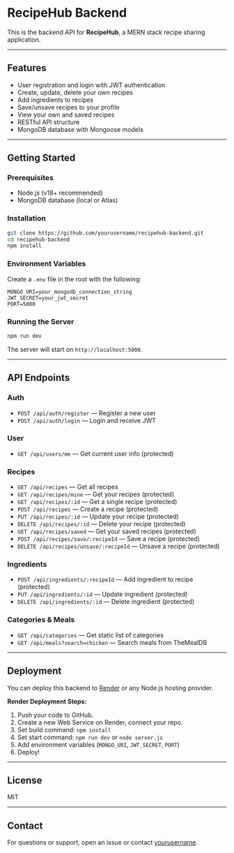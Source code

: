 # RecipeHub Backend

This is the backend API for **RecipeHub**, a MERN stack recipe sharing application.

---

## Features

- User registration and login with JWT authentication
- Create, update, delete your own recipes
- Add ingredients to recipes
- Save/unsave recipes to your profile
- View your own and saved recipes
- RESTful API structure
- MongoDB database with Mongoose models

---

## Getting Started

### Prerequisites

- Node.js (v18+ recommended)
- MongoDB database (local or Atlas)

### Installation

```sh
git clone https://github.com/yourusername/recipehub-backend.git
cd recipehub-backend
npm install
```

### Environment Variables

Create a `.env` file in the root with the following:

```
MONGO_URI=your_mongodb_connection_string
JWT_SECRET=your_jwt_secret
PORT=5000
```

### Running the Server

```sh
npm run dev
```
The server will start on `http://localhost:5000`.

---

## API Endpoints

### **Auth**
- `POST /api/auth/register` — Register a new user
- `POST /api/auth/login` — Login and receive JWT

### **User**
- `GET /api/users/me` — Get current user info (protected)

### **Recipes**
- `GET /api/recipes` — Get all recipes
- `GET /api/recipes/mine` — Get your recipes (protected)
- `GET /api/recipes/:id` — Get a single recipe (protected)
- `POST /api/recipes` — Create a recipe (protected)
- `PUT /api/recipes/:id` — Update your recipe (protected)
- `DELETE /api/recipes/:id` — Delete your recipe (protected)
- `GET /api/recipes/saved` — Get your saved recipes (protected)
- `POST /api/recipes/save/:recipeId` — Save a recipe (protected)
- `DELETE /api/recipes/unsave/:recipeId` — Unsave a recipe (protected)

### **Ingredients**
- `POST /api/ingredients/:recipeId` — Add ingredient to recipe (protected)
- `PUT /api/ingredients/:id` — Update ingredient (protected)
- `DELETE /api/ingredients/:id` — Delete ingredient (protected)

### **Categories & Meals**
- `GET /api/categories` — Get static list of categories
- `GET /api/meals?search=chicken` — Search meals from TheMealDB

---

## Deployment

You can deploy this backend to [Render](https://render.com/) or any Node.js hosting provider.

**Render Deployment Steps:**
1. Push your code to GitHub.
2. Create a new Web Service on Render, connect your repo.
3. Set build command: `npm install`
4. Set start command: `npm run dev` or `node server.js`
5. Add environment variables (`MONGO_URI`, `JWT_SECRET`, `PORT`)
6. Deploy!

---

## License

MIT

---

## Contact

For questions or support, open an issue or contact [yourusername](https://github.com/yourusername).